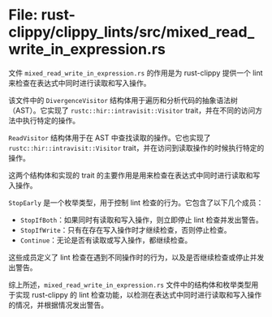 # File: rust-clippy/clippy_lints/src/mixed_read_write_in_expression.rs

文件 `mixed_read_write_in_expression.rs` 的作用是为 rust-clippy 提供一个 lint 来检查在表达式中同时进行读取和写入操作。

该文件中的 `DivergenceVisitor` 结构体用于遍历和分析代码的抽象语法树（AST）。它实现了 `rustc::hir::intravisit::Visitor` trait，并在不同的访问方法中执行特定的操作。

`ReadVisitor` 结构体用于在 AST 中查找读取的操作。它也实现了 `rustc::hir::intravisit::Visitor` trait，并在访问到读取操作的时候执行特定的操作。

这两个结构体和实现的 trait 的主要作用是用来检查在表达式中同时进行读取和写入操作。

`StopEarly` 是一个枚举类型，用于控制 lint 检查的行为。它包含了以下几个成员：

- `StopIfBoth`：如果同时有读取和写入操作，则立即停止 lint 检查并发出警告。
- `StopIfWrite`：只有在存在写入操作时才继续检查，否则停止检查。
- `Continue`：无论是否有读取或写入操作，都继续检查。

这些成员定义了 lint 检查在遇到不同操作时的行为，以及是否继续检查或停止并发出警告。

综上所述，`mixed_read_write_in_expression.rs` 文件中的结构体和枚举类型用于实现 rust-clippy 的 lint 检查功能，以检测在表达式中同时进行读取和写入操作的情况，并根据情况发出警告。

